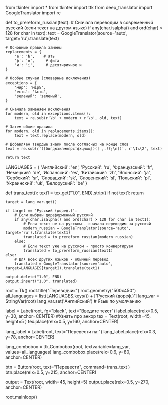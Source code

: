 from tkinter import *
from tkinter import ttk
from deep_translator import GoogleTranslator
import re


def to_prereform_russian(text):
    # Сначала переводим в современный русский (если текст на другом языке)
    if any(char.isalpha() and ord(char) > 128 for char in text):
        text = GoogleTranslator(source='auto', target='ru').translate(text)
    
    # Основные правила замены
    replacements = {
        'е': 'ѣ',    # ять
        'ф': 'ѳ',     # фита
        'и': 'i',     # десятиричное и
    }
    
    # Особые случаи (словарные исключения)
    exceptions = {
        'мир': 'мiръ',
        'есть': 'ѣсть',
        'зеленый': 'зеленый',
    }
    
    # Сначала заменяем исключения
    for modern, old in exceptions.items():
        text = re.sub(r'\b' + modern + r'\b', old, text)
    
    # Затем общие правила
    for modern, old in replacements.items():
        text = text.replace(modern, old)
    
    # Добавляем твердые знаки после согласных на конце слов
    text = re.sub(r'([бвгджзклмнпрстфхцчшщ])([ ,.!?;\n])', r'\1ъ\2', text)
    
    return text

LANGUAGES = {
    'Английский': 'en',
    'Русский': 'ru',
    'Французский': 'fr',
    'Немецкий': 'de',
    'Испанский': 'es',
    'Китайский': 'zh',
    'Японский': 'ja',
    'Сербский': 'sr',
    'Словацкий': 'sk',
    'Словенский': 'sl',
    'Польский': 'pl',
    'Украинский': 'uk', 
    'Белоруский': 'be'
}


def trans_text():
    text1 = tex.get("1.0", END).strip()
    if not text1:
        return
        
    target = lang_var.get()
    
    if target == 'Русский (дореф.)':
        # Если выбран дореформенный русский
        if any(char.isalpha() and ord(char) > 128 for char in text1):
            # Если текст не на русском - сначала переводим на русский
            modern_russian = GoogleTranslator(source='auto', target='ru').translate(text1)
            translated = to_prereform_russian(modern_russian)
        else:
            # Если текст уже на русском - просто конвертируем
            translated = to_prereform_russian(text1)
    else:
        # Для всех других языков - обычный перевод
        translated = GoogleTranslator(source='auto', target=LANGUAGES[target]).translate(text1)
    
    output.delete("1.0", END)
    output.insert("1.0", translated)
 
root = Tk()
root.title("Переводчик")
root.geometry("500x450")
all_languages = list(LANGUAGES.keys()) + ['Русский (дореф.)']
lang_var = StringVar(root)
lang_var.set('Английский')  # Язык по умолчанию

label = Label(root, fg="black", text="Введите текст")
label.place(relx=0.5, y=30, anchor=CENTER) #Узнать про анкор 
tex = Text(root, width=45, height=5 )
tex.place(relx=0.5, y=160, anchor=CENTER)


lang_label = Label(root, text="Перевести на:")
lang_label.place(relx=0.3, y=78, anchor=CENTER)

lang_combobox = ttk.Combobox(root, textvariable=lang_var, values=all_languages)
lang_combobox.place(relx=0.6, y=80, anchor=CENTER)

btn = Button(root, text="Перевести", command=trans_text )
btn.place(relx=0.5, y=215, anchor=CENTER)

output = Text(root, width=45, height=5)
output.place(relx=0.5, y=270, anchor=CENTER)


root.mainloop()
